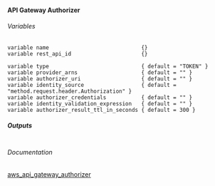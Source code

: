 ####  API Gateway Authorizer

###### Variables
```
variable name                             {}
variable rest_api_id                      {}

variable type                             { default = "TOKEN" }
variable provider_arns                    { default = "" }
variable authorizer_uri                   { default = "" }
variable identity_source                  { default = "method.request.header.Authorization" }
variable authorizer_credentials           { default = "" }
variable identity_validation_expression   { default = "" }
variable authorizer_result_ttl_in_seconds { default = 300 }
```

##### Outputs
```
```

###### Documentation
[aws_api_gateway_authorizer](https://www.terraform.io/docs/providers/aws/r/api_gateway_authorizer.html)
